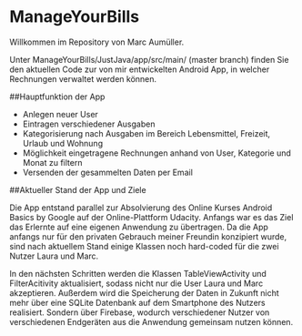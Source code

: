 # ManageYourBills
Willkommen im Repository von Marc Aumüller.

Unter ManageYourBills/JustJava/app/src/main/ (master branch) finden Sie den aktuellen Code zur von mir entwickelten 
Android App, in welcher Rechnungen verwaltet werden können. 

##Hauptfunktion der App

- Anlegen neuer User
- Eintragen verschiedener Ausgaben
- Kategorisierung nach Ausgaben im Bereich Lebensmittel, Freizeit, Urlaub und Wohnung
- Möglichkeit eingetragene Rechnungen anhand von User, Kategorie und Monat zu filtern
- Versenden der gesammelten Daten per Email

##Aktueller Stand der App und Ziele

Die App entstand parallel zur Absolvierung des Online Kurses Android Basics by Google auf der Online-Plattform Udacity.
Anfangs war es das Ziel das Erlernte auf eine eigenen Anwendung zu übertragen.
Da die App anfangs nur für den privaten Gebrauch meiner Freundin konzipiert wurde, sind nach aktuellem Stand einige Klassen noch hard-coded für die zwei Nutzer Laura und Marc.

In den nächsten Schritten werden die Klassen TableViewActivity und FilterAcitivity aktualisiert, sodass nicht nur die User Laura und Marc akzeptieren.
Außerdem wird die Speicherung der Daten in Zukunft nicht mehr über eine SQLite Datenbank auf dem Smartphone des Nutzers realisiert.
Sondern über Firebase, wodurch verschiedener Nutzer von verschiedenen Endgeräten aus die Anwendung gemeinsam nutzen können.

  	



